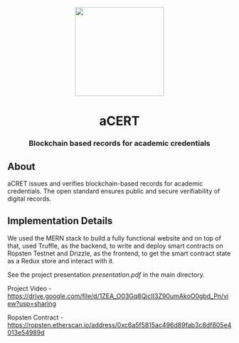 <p align="center">
  <img height=200px src="./client/src/images/logo.png" >         
</p>

<h1 align="center"> aCERT </h1>
<h3 align="center"> Blockchain based records for academic credentials <h3>

<!-- <div align="center">
  
 
  [![made-with-react](https://img.shields.io/badge/React-2.1.5-brightgreen.svg?style=for-the-badge)](https://github.com/facebook/create-react-app)
   [![](https://img.shields.io/badge/-Ethereum-lightgrey.svg?style=for-the-badge)](https://www.ethereum.org/)
    ![](https://img.shields.io/badge/Smart%20-Contract-lightgrey.svg?style=for-the-badge)
 ![](https://img.shields.io/github/forks/nikhildsahu/E-Certify.svg?style=for-the-badge) 
  ![](https://img.shields.io/github/stars/nikhildsahu/E-Certify.svg?style=for-the-badge) 
  ![](https://img.shields.io/github/license/nikhildsahu/E-Certify.svg?style=for-the-badge)
  
 </div> -->
  

## About
aCRET issues and verifies blockchain-based records for academic credentials. The open standard ensures public and secure verifiability of digital records.
  
## Implementation Details
We used the MERN stack to build a fully functional website and on top of that, used Truffle, as the backend, to write and deploy smart contracts on Ropsten Testnet and Drizzle, as the frontend, to get the smart contract state as a Redux store and interact with it. 
  
See the project presentation *presentation.pdf* in the main directory.
  
Project Video - https://drive.google.com/file/d/1ZEA_O03Gq8QjcII3Z90umAkoO0gbd_Pn/view?usp=sharing

Ropsten Contract - https://ropsten.etherscan.io/address/0xc6a5f5815ac496d89fab3c8df805e4013e54989d 
  
  

